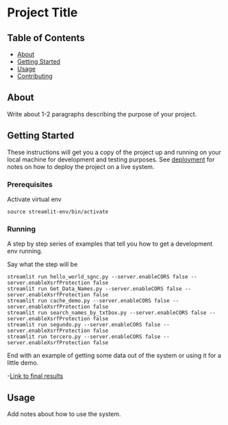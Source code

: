 # Project Title

## Table of Contents

- [About](#about)
- [Getting Started](#getting_started)
- [Usage](#usage)
- [Contributing](../CONTRIBUTING.md)

## About <a name = "about"></a>

Write about 1-2 paragraphs describing the purpose of your project.

## Getting Started <a name = "getting_started"></a>

These instructions will get you a copy of the project up and running on your local machine for development and testing purposes. See [deployment](#deployment) for notes on how to deploy the project on a live system.

### Prerequisites

Activate virtual env

```
source streamlit-env/bin/activate
```

### Running

A step by step series of examples that tell you how to get a development env running.

Say what the step will be

```
streamlit run hello_world_sgnc.py --server.enableCORS false --server.enableXsrfProtection false
streamlit run Get_Data_Names.py --server.enableCORS false --server.enableXsrfProtection false
streamlit run cache_demo.py --server.enableCORS false --server.enableXsrfProtection false
streamlit run search_names_by_txtbox.py --server.enableCORS false --server.enableXsrfProtection false
streamlit run segundo.py --server.enableCORS false --server.enableXsrfProtection false
streamlit run tercero.py --server.enableCORS false --server.enableXsrfProtection false
```


End with an example of getting some data out of the system or using it for a little demo.

-[Link to final results](https://sgnclexus-m5-reto05-employee-attrition-employees-ugnrrh.streamlit.app/)

## Usage <a name = "usage"></a>

Add notes about how to use the system.
